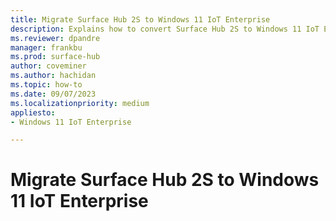 ```yaml
---
title: Migrate Surface Hub 2S to Windows 11 IoT Enterprise
description: Explains how to convert Surface Hub 2S to Windows 11 IoT Enterprise
ms.reviewer: dpandre
manager: frankbu
ms.prod: surface-hub
author: coveminer
ms.author: hachidan
ms.topic: how-to
ms.date: 09/07/2023
ms.localizationpriority: medium
appliesto:
- Windows 11 IoT Enterprise

---
```


# Migrate Surface Hub 2S to Windows 11 IoT Enterprise

